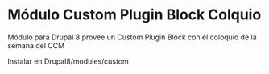Módulo Custom Plugin Block Colquio
==================================

Módulo para Drupal 8 provee un Custom Plugin Block con el coloquio de la semana del CCM

Instalar en  Drupal8/modules/custom
